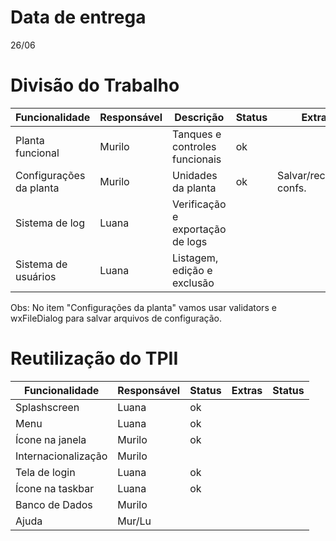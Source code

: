 Data de entrega
===============
26/06

Divisão do Trabalho
===================

| Funcionalidade          | Responsável | Descrição                        | Status | Extras                  | Status |
|-------------------------|-------------|----------------------------------|--------|-------------------------|--------|
| Planta funcional        | Murilo      | Tanques e controles funcionais   | ok     |                         |        |
| Configurações da planta | Murilo      | Unidades da planta               | ok     | Salvar/recuperar confs. | ok     |
| Sistema de log          | Luana       | Verificação e exportação de logs |        |                         |        |
| Sistema de usuários     | Luana       | Listagem, edição e exclusão      |        |                         |        |

Obs: No item "Configurações da planta" vamos usar validators e wxFileDialog para salvar arquivos de configuração.

Reutilização do TPII
====================

| Funcionalidade      | Responsável | Status | Extras | Status |
|---------------------|-------------|--------|--------|--------|
| Splashscreen        | Luana       |  ok    |        |        |
| Menu                | Luana       |  ok    |        |        |
| Ícone na janela     | Murilo      |  ok    |        |        |
| Internacionalização | Murilo      |        |        |        |
| Tela de login       | Luana       |  ok    |        |        |
| Ícone na taskbar    | Luana       |  ok    |        |        |
| Banco de Dados      | Murilo      |        |        |        |
| Ajuda               | Mur/Lu      |        |        |        |